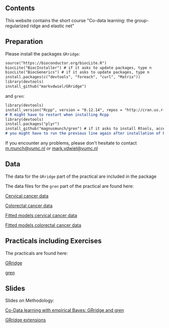 ## Contents

This website contains the short course "Co-data learning: the group-regularized ridge and elastic net”

## Preparation

Please install the packages <code>GRridge</code>:

```markdown
source("https://bioconductor.org/biocLite.R")
biocLite("BiocInstaller") # if it asks to update packages, type n
biocLite("BiocGenerics") # if it asks to update packages, type n
install.packages(c("devtools", "foreach", "curl", "Matrix"))
library(devtools)
install_github("markvdwiel/GRridge")
```

and <code>gren</code>:

```markdown
library(devtools)
install_version("Rcpp", version = "0.12.14", repos = "http://cran.us.r-project.org")
# R might have to restart when installing Rcpp
library(devtools)
install.packages("plyr")
install_github("magnusmunch/gren") # if it asks to install Rtools, accept 
# you might have to run the previous line again after installation of Rtools
```

If you encounter any problems, please don't hesitate to contact m.munch@vumc.nl or mark.vdwiel@vumc.nl

## Data
The data for the <code>GRridge</code> part of the practical are included in the package

The data files for the <code>gren</code> part of the practical are found here:

[Cervical cancer data](https://github.com/magnusmunch/co-data_learning/raw/master/gren_data_mir_cervical.Rdata)

[Colorectal cancer data](https://github.com/magnusmunch/co-data_learning/raw/master/gren_data_mir_colon.Rdata)

[Fitted models cervical cancer data](https://github.com/magnusmunch/co-data_learning/raw/master/gren_models_mir_cervical.Rdata)

[Fitted models colorectal cancer data](https://github.com/magnusmunch/co-data_learning/raw/master/gren_models_mir_colon.Rdata)

## Practicals including Exercises

The practicals are found here:

[GRridge](https://rawgit.com/magnusmunch/co-data_learning/master/GRridgeCourse.pdf)

[gren](https://rawgit.com/magnusmunch/co-data_learning/master/gren_practical.html)

## Slides

Slides on Methodology:

[Co-Data learning with empirical Bayes: GRridge and gren](https://rawgit.com/magnusmunch/co-data_learning/master/EBprediction_VdWielMunch.pdf)

[GRridge extensions](https://rawgit.com/magnusmunch/co-data_learning/master/GRridgeExtensions.pdf)

